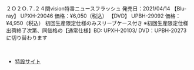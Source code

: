 ２Ｏ２Ｏ.７.２４閏vision特番ニュースフラッシュ
発売日：2021/04/14
【Blu-ray】
UPXH-29046
価格：¥6,050（税込）
【DVD】
UPBH-29092
価格：¥4,950（税込）
初回生産限定仕様のみスリーブケース付き
※初回生産限定仕様出荷終了次第、同価格の【通常仕様】BD: UPXH-20103/ DVD：UPBH-20273に切り替わります


<br>
<ul class="arrow">
  <li>
    <a href="https://tokyojihen.com/newsflash/">特設サイト</a>
  </li>
</ul>